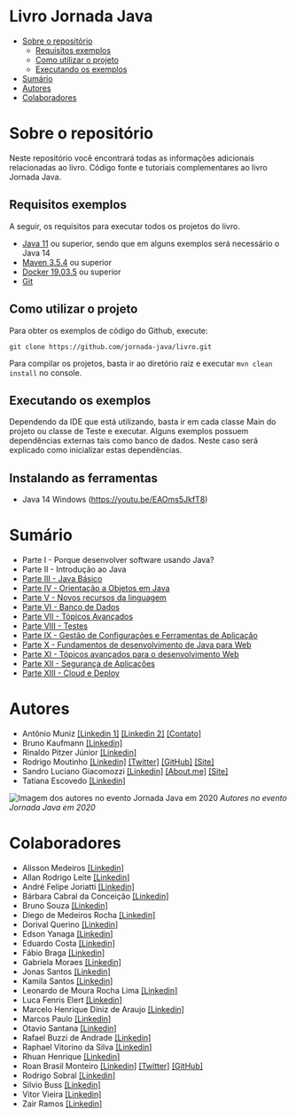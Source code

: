 # Livro Jornada Java

* [Sobre o repositório](#sobre-o-repositório)
  * [Requisitos exemplos](#requisitos-exemplos)
  * [Como utilizar o projeto](#como-utilizar-o-projeto)
  * [Executando os exemplos](#executando-os-exemplos)
* [Sumário](#sumário)
* [Autores](#autores)
* [Colaboradores](#colaboradores)

# Sobre o repositório

Neste repositório você encontrará todas as informações adicionais relacionadas ao livro. Código fonte e tutoriais
 complementares ao livro Jornada Java.

## Requisitos exemplos

A seguir, os requisitos para executar todos os projetos do livro.

* [Java 11](https://adoptopenjdk.net/) ou superior, sendo que em alguns exemplos será necessário o Java 14
* [Maven 3.5.4](https://maven.apache.org/download.cgi) ou superior
* [Docker 19.03.5](https://docs.docker.com/engine/install/) ou superior
* [Git](https://git-scm.com/downloads)

## Como utilizar o projeto

Para obter os exemplos de código do Github, execute:

```
git clone https://github.com/jornada-java/livro.git
```

Para compilar os projetos, basta ir ao diretório raiz e executar `mvn clean install` no console.

## Executando os exemplos

Dependendo da IDE que está utilizando, basta ir em cada classe Main do projeto ou classe de Teste e executar. Alguns
 exemplos possuem dependências externas tais como banco de dados. Neste caso será explicado como inicializar estas dependências.

## Instalando as ferramentas

* Java 14 Windows (https://youtu.be/EAOms5JkfT8)

# Sumário

* Parte I - Porque desenvolver software usando Java?
* Parte II - Introdução ao Java
* [Parte III - Java Básico](./parte-03)
* [Parte IV - Orientação a Objetos em Java](./parte-04)
* [Parte V - Novos recursos da linguagem](./parte-05)
* [Parte VI - Banco de Dados](./parte-06)
* [Parte VII - Tópicos Avançados](./parte-07)
* [Parte VIII - Testes](./parte-08)
* [Parte IX - Gestão de Configurações e Ferramentas de Aplicação](./parte-09)
* [Parte X - Fundamentos de desenvolvimento de Java para Web](./parte-10)
* [Parte XI - Tópicos avançados para o desenvolvimento Web](./parte-11)
* [Parte XII - Segurança de Aplicações](./parte-12)
* [Parte XIII - Cloud e Deploy](./parte-13)

# Autores

* Antônio Muniz
[[Linkedin 1]](https://www.linkedin.com/in/muniz-antonio1/)
[[Linkedin 2]](https://www.linkedin.com/in/muniz-antonio2/)
[[Contato]](munizprofessor@gmail.com)
* Bruno Kaufmann
[[Linkedin]](https://www.linkedin.com/in/bruno-kaufmann/)
* Rinaldo Pitzer Júnior
[[Linkedin]](https://www.linkedin.com/in/rinaldodev/)
* Rodrigo Moutinho
[[Linkedin]](https://www.linkedin.com/in/rcmoutinho/)
[[Twitter]](https://twitter.com/rcmoutinho)
[[GitHub]](https://github.com/rcmoutinho)
[[Site]](https://cyborgdeveloper.tech/)
* Sandro Luciano Giacomozzi
[[Linkedin]](https://www.linkedin.com/in/sandrogiacomozzi/)
[[About.me]](https://about.me/sandrogiacom)
[[Site]](https://www.guiadojava.com.br/)
* Tatiana Escovedo
[[Linkedin]](https://www.linkedin.com/in/tatiana-escovedo/)

![Imagem dos autores no evento Jornada Java em 2020](./imagens/autores-evento-2020.png)
_Autores no evento Jornada Java em 2020_

# Colaboradores

* Alisson Medeiros
[[Linkedin]](https://www.linkedin.com/in/alisson-medeiros-8bb67830/)
* Allan Rodrigo Leite
[[Linkedin]](https://www.linkedin.com/in/allan-rodrigo-leite-67b34252/)
* André Felipe Joriatti
[[Linkedin]](https://www.linkedin.com/in/joriatti)
* Bárbara Cabral da Conceição
[[Linkedin]](https://www.linkedin.com/in/barbaracabral/)
* Bruno Souza
[[Linkedin]](https://www.linkedin.com/in/brjavaman/)
* Diego de Medeiros Rocha
[[Linkedin]](https://www.linkedin.com/in/diego-rocha/)
* Dorival Querino
[[Linkedin]](https://www.linkedin.com/in/dorivalq/)
* Edson Yanaga
[[Linkedin]](https://www.linkedin.com/in/yanaga/)
* Eduardo Costa
[[Linkedin]](https://www.linkedin.com/in/educostadev/)
* Fábio Braga
[[Linkedin]](https://www.linkedin.com/in/fabio-braga-85080624/)
* Gabriela Moraes
[[Linkedin]](https://www.linkedin.com/in/gabrielaomoraes/)
* Jonas Santos
[[Linkedin]](https://www.linkedin.com/in/jonasvsantos/)
* Kamila Santos
[[Linkedin]](https://www.linkedin.com/in/kamila-santos-oliveira/)
* Leonardo de Moura Rocha Lima
[[Linkedin]](https://www.linkedin.com/in/leomrlima/)
* Luca Fenris Elert
[[Linkedin]](https://www.linkedin.com/in/lucaElert/)
* Marcelo Henrique Diniz de Araujo
[[Linkedin]](https://www.linkedin.com/in/marcelo-hda/)
* Marcos Paulo
[[Linkedin]](https://www.linkedin.com/in/marcospds/)
* Otavio Santana
[[Linkedin]](https://www.linkedin.com/in/otaviojava/)
* Rafael Buzzi de Andrade
[[Linkedin]](https://www.linkedin.com/in/rafaelbuzzi/)
* Raphael Vitorino da Silva
[[Linkedin]](https://www.linkedin.com/in/raphael-vitorino-da-silva-12910781/)
* Rhuan Henrique
[[Linkedin]](https://www.linkedin.com/in/rhuan-rocha-96505870/)
* Roan Brasil Monteiro
[[Linkedin]](https://www.linkedin.com/in/roanbrasil/)
[[Twitter]](https://twitter.com/roanbrasil)
[[GitHub]](http://github.com/roanbrasil)
* Rodrigo Sobral
[[Linkedin]](https://www.linkedin.com/in/rodrigo-sobral-64092886/)
* Silvio Buss
[[Linkedin]](https://www.linkedin.com/in/silviobuss/)
* Vitor Vieira
[[Linkedin]](https://www.linkedin.com/in/vitor-araujo-3678b498/)
* Zair Ramos
[[Linkedin]](https://www.linkedin.com/in/ZairRamos)
